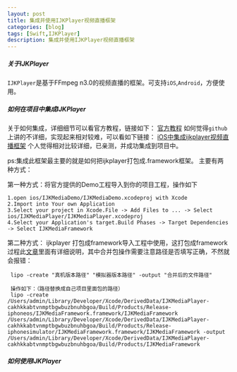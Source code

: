 ```yaml
---
layout: post
title: 集成并使用IJKPlayer视频直播框架
categories: [blog]
tags: [Swift,IJKPlayer]
description: 集成并使用IJKPlayer视频直播框架
---
```


##### 关于IJKPlayer
`IJKPlayer`是基于FFmpeg n3.0的视频直播的框架。可支持`iOS`,`Android`，方便使用。

##### 如何在项目中集成IJKPlayer

关于如何集成，详细细节可以看官方教程，链接如下：
[官方教程](https://github.com/Bilibili/ijkplayer)
如何觉得`github`上讲的不详细，实现起来相对较难，可以看如下链接：
[iOS中集成ijkplayer视频直播框架](http://www.jianshu.com/p/1f06b27b3ac0) 个人觉得相对比较详细，已亲测，并成功集成到项目中。

ps:集成此框架最主要的就是如何把ijkplayer打包成.framework框架。 主要有两种方式：

 第一种方式：将官方提供的Demo工程导入到你的项目工程，操作如下
 		  
    1.open ios/IJKMediaDemo/IJKMediaDemo.xcodeproj with Xcode
    2.Import into Your own Application
    3.Select your project in Xcode.File -> Add Files to ... -> Select ios/IJKMediaPlayer/IJKMediaPlayer.xcodeproj
    4.Select your Application's target.Build Phases -> Target Dependencies -> Select IJKMediaFramework 
    
 第二种方式： ijkplayer 打包成framework导入工程中使用，这打包成framework过程此[文章](http://www.jianshu.com/p/1f06b27b3ac0)里面有详细说明，其中合并包操作需要注意路径是否填写正确，不然就会报错：
  	
  	
  	 lipo -create "真机版本路径" "模拟器版本路径" -output "合并后的文件路径"
  	
  	 操作如下：（路径替换成自己项目里面包的路径）
     lipo -create /Users/admin/Library/Developer/Xcode/DerivedData/IJKMediaPlayer-cakhkkabtvnmptbgwbuzbnuhbgoa/Build/Products/Release-iphoneos/IJKMediaFramework.framework/IJKMediaFramework /Users/admin/Library/Developer/Xcode/DerivedData/IJKMediaPlayer-cakhkkabtvnmptbgwbuzbnuhbgoa/Build/Products/Release-iphonesimulator/IJKMediaFramework.framework/IJKMediaFramework -output /Users/admin/Library/Developer/Xcode/DerivedData/IJKMediaPlayer-cakhkkabtvnmptbgwbuzbnuhbgoa/Build/Products/IJKMediaFramework


##### 如何使用IJKPlayer


